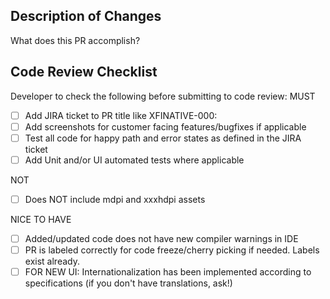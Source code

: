 ## Description of Changes
What does this PR accomplish?

## Code Review Checklist
Developer to check the following before submitting to code review:
MUST 
- [ ] Add JIRA ticket to PR title like XFINATIVE-000: <blah>
- [ ] Add screenshots for customer facing features/bugfixes if applicable
- [ ] Test all code for happy path and error states as defined in the JIRA ticket
- [ ] Add Unit and/or UI automated tests where applicable

NOT
 - [ ] Does NOT include mdpi and xxxhdpi assets
 
NICE TO HAVE
- [ ] Added/updated code does not have new compiler warnings in IDE
- [ ] PR is labeled correctly for code freeze/cherry picking if needed. Labels exist already.
- [ ] FOR NEW UI: Internationalization has been implemented according to specifications (if you don't have translations, ask!)
